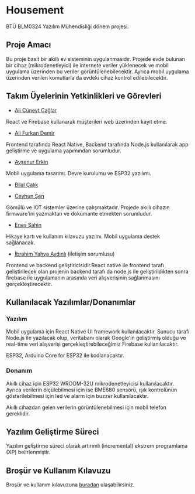 # Housement

BTÜ BLM0324 Yazılım Mühendisliği dönem projesi.

## Proje Amacı

Bu proje basit bir akıllı ev sisteminin uygulanmasıdır. Projede evde bulunan bir cihaz (mikrodenetleyici) ile internete veriler yüklenecek ve mobil uygulama üzerinden bu veriler görüntülenebilecektir. Ayrıca mobil uygulama üzerinden verilen komutlarla da evdeki cihaz kontrol edilebilecektir.

## Takım Üyelerinin Yetkinlikleri ve Görevleri

* [Ali Cüneyt Çağlar](https://github.com/CuneytCaglar)

React ve Firebase kullanarak müşterileri web üzerinden kayıt etme.

* [Ali Furkan Demir](https://github.com/AliFurkanDemir)

Frontend tarafında React Native, Backend tarafında Node.js kullanılarak app geliştirme ve uygulama yapımından sorumludur.

* [Ayşenur Erkin](https://github.com/Aysenur-Erkin)

Mobil uygulama tasarımı. Devre kurulumu ve ESP32 yazılımı.

* [Bilal Çalık](https://github.com/Bilalcalik)

* [Ceyhun Şen](https://github.com/ceyhunsen)

Gömülü ve IOT sistemler üzerine çalışmaktadır. Projede akıllı cihazın firmware'ini yazmaktan ve dokümante etmekten sorumludur.

* [Enes Şahin](https://github.com/enessahin450)

Hikaye kartı ve kullanım kılavuzu yazımı. Mobil uygulama destek sağlanacak.

* [İbrahim Yahya Aydınlı](https://github.com/ibrahimyahyaaydinli) (iletişim sorumlusu)

Frontend ve backend geliştiricisidir.React native ile frontend tarafı geliştirilecek olan projenin backend tarafı da node.js ile geliştirildikten sonra firebase ile uygulamanın arasında veri alışverişinin sağlanmasını gerçekleştirecektir.

## Kullanılacak Yazılımlar/Donanımlar

### Yazılım

Mobil uygulama için React Native UI framework kullanılacaktır. Sunucu tarafı Node.js ile yazılacak olup, veritabanı olarak Google'ın geliştirmiş olduğu ve  real-time veri alışverişi gerçekleştirebileceğimiz Firebase kullanılacaktır.

ESP32, Arduino Core for ESP32 ile kodlanacaktır.

### Donanım

Akıllı cihaz için ESP32 WROOM-32U mikrodenetleyicisi kullanılacaktır. Ayrıca verilerin ölçülebilmesi için ise BME680 sensörü, ışık kontrolünün gösterilebilmesi için led ve alarm için buzzer kullanılacaktır.

Akıllı cihazdan gelen verilerin görüntülenebilmesi için mobil telefon gereklidir.

## Yazılım Geliştirme Süreci

Yazılım geliştirme süreci olarak artırımlı (incremental) ekstrem programlama (XP) belirlenmiştir.

## Broşür ve Kullanım Kılavuzu

Broşür ve kullanım kılavuzuna [buradan](documents/) ulaşabilirsiniz.
